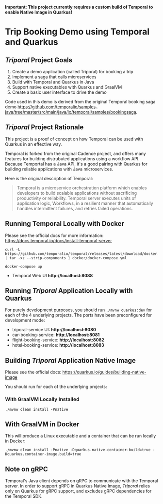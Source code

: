 **Important: This project currently requires a custom build of Temporal to enable Native Image in Quarkus!**

# Trip Booking Demo using Temporal and Quarkus

## *Triporal* Project Goals

1. Create a demo application (called Triporal) for booking a trip 
1. Implement a saga that calls microservices 
1. Build with Temporal and Quarkus in Java
1. Support native executables with Quarkus and GraalVM
1. Create a basic user interface to drive the demo

Code used in this demo is derived from the original Temporal booking saga demo https://github.com/temporalio/samples-java/tree/master/src/main/java/io/temporal/samples/bookingsaga.


## *Triporal* Project Rationale

This project is a proof of concept on how Temporal can be used with Quarkus in an effective way.

Temporal is forked from the original Cadence project, and offers many features for building distrubuted applications using a workflow API. Because Temportal has a Java API, it's a good pairing with Quarkus for building reliable applications with Java microservices.

Here is the original description of Temporal:

> Temporal is a microservice orchestration platform which enables developers to build scalable applications without sacrificing productivity or reliability. Temporal server executes units of application logic, Workflows, in a resilient manner that automatically handles intermittent failures, and retries failed operations.

## Running Temporal Locally with Docker

Please see the official docs for more information: https://docs.temporal.io/docs/install-temporal-server

```
curl -L https://github.com/temporalio/temporal/releases/latest/download/docker.tar.gz | tar -xz --strip-components 1 docker/docker-compose.yml

docker-compose up
```

* Temporal Web UI **http://localhost:8088**

## Running *Triporal* Application Locally with Quarkus

For purely development purposes, you should run `./mvnw quarkus:dev` for each of the 4 underlying projects. The ports have been preconfigured for development mode:

* triporal-service UI: **http://localhost:8080**
* car-booking-service: **http://localhost:8081**
* flight-booking-service: **http://localhost:8082**
* hotel-booking-service: **http://localhost:8083**

## Building *Triporal* Application Native Image

Please see the official docs: https://quarkus.io/guides/building-native-image

You should run for each of the underlying projects:

### With GraalVM Locally Installed
```
./mvnw clean install -Pnative
```

## With GraalVM in Docker

This will produce a Linux executable and a container that can be run locally in Docker:
```
./mvnw clean install -Pnative -Dquarkus.native.container-build=true -Dquarkus.container-image.build=true
```

## Note on gRPC

Temporal's Java client depends on gRPC to communicate with the Temporal server. In order to support gRPC in Quarkus Native Image, *Triporal* relies only on Quarkus for gRPC support, and excludes gRPC dependencies for the Temporal SDK.